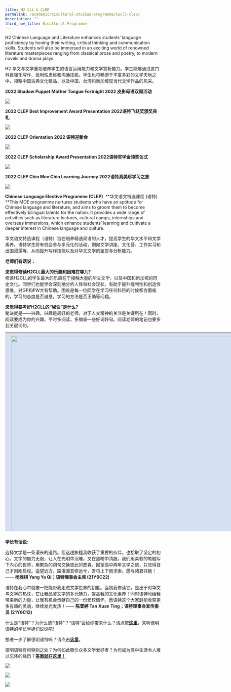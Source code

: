 ```yaml
---
title: H2 CLL & CLEP
permalink: /academic/bicultural-studies-programme/h2cll-clep/
description: ""
third_nav_title: Bicultural Programme
---
```


H2 Chinese Language and Literature enhances students’ language proficiency by honing their writing, critical thinking and communication skills. Students will also be immersed in an exciting world of renowned literature masterpieces ranging from classical prose and poetry, to modern novels and drama plays.

H2 华文与文学重视培养学生的语言运用能力和文学赏析能力。学生能够通过这门科目强化写作、批判性思维和沟通技能。学生也将畅游于丰富多彩的文学天地之中，领略中国古典文化精品，以及中国、台湾和新加坡现当代文学作品的风采。

**2022 Shadow Puppet Mother Tongue Fortnight 2022 皮影母语双周活动**

![](/images/2022-Shadow-Puppet_Mother-Tongue-fortnight-2022.jpeg)

**2022 CLEP Best Improvement Award Presentation 2022语特飞跃奖颁奖典礼**

![](/images/2022-CLEP-Best-Improvement-Award-presentation-2022-scaled.jpg)

**2022 CLEP Orientation 2022 语特迎新会**

![](/images/2022-CLEP-Orientation-2022.jpg)

**2022 CLEP Scholarship Award Presentation 2022语特奖学金领奖仪式**

![](/images/2022-CLEP-Scholarship-Award-presentation-2022-scaled.jpg)

**2022 CLEP Chin Mee Chin Learning Journey 2022语特真美珍学习之旅**

![](/images/2022-CLEP-Student-Council-Handover-Ceremony-2022-scaled.jpg)

**Chinese Language Elective Programme (CLEP)**  **华文语文特选课程 (语特)  
**This MOE programme nurtures students who have an aptitude for Chinese language and literature, and aims to groom them to become effectively bilingual talents for the nation. It provides a wide range of activities such as literature lectures, cultural camps, internships and overseas immersions, which enhance students’ learning and cultivate a deeper interest in Chinese language and culture.

华文语文特选课程（语特）旨在培养精通双语的人才，提高学生的华文水平和文学素养。语特学生将有机会参与多元化的活动，例如文学讲座、文化营、工作实习和出国浸濡等，从而提升写作技能以及对华文文学的鉴赏与分析能力。

**老师们有话说：**

**您觉得修读H2CLL最大的乐趣和困难在哪儿?**  
修读H2CLL的学生最大的乐趣在于接触大量的华文文学，以及中国和新加坡的历史文化。同学们也能学会深刻地分析人性和社会现状，有助于提升批判性和创造性思维，对GP和PW大有帮助。困难是每一位同学在学习任何科目的时候都会面临的，学习的态度是否诚恳，学习的方法是否正确等问题。

**您觉得要考好H2CLL的“秘诀”是什么?**  
秘诀就是——兴趣。兴趣是最好的老师，对于人文精神的关注是关键所在！同时，阅读要成为你的兴趣，平时多阅读，多摘录一些好词好句。阅读老师的笔记也要多划关键词句。

<table style="box-sizing: border-box; border-collapse: collapse; border-spacing: 0px; margin: 0px 0px 1.5em; width: 996px; border: none; color: rgb(64, 64, 64); font-family: &quot;PT Sans&quot;, Arial, Helvetica, 宋体, SimSun, 华文细黑, STXihei; font-size: 16px; font-style: normal; font-variant-ligatures: normal; font-variant-caps: normal; font-weight: 400; letter-spacing: normal; orphans: 2; text-align: start; text-transform: none; white-space: normal; widows: 2; word-spacing: 0px; -webkit-text-stroke-width: 0px; background-color: rgb(241, 241, 236); text-decoration-thickness: initial; text-decoration-style: initial; text-decoration-color: initial; height: 643px;"><tbody style="box-sizing: border-box;"><tr style="box-sizing: border-box;"><td style="box-sizing: border-box; padding: 10px 20px; line-height: 1.2; text-align: left; border-bottom: 1px solid rgb(241, 241, 236); border-right: 1px solid rgb(241, 241, 236); color: rgb(20, 22, 56); background: rgb(213, 224, 242); width: 987.2px;"><img loading="lazy" class="alignnone size-full wp-image-20355" src="/images/Group-Photo_CLEP.png" alt="" width="1186" height="718" style="box-sizing: border-box; border: 0px; height: auto; max-width: 100%;"></td></tr><tr style="box-sizing: border-box;"><td style="box-sizing: border-box; padding: 10px 20px; line-height: 1.2; text-align: center; border-bottom: 1px solid rgb(241, 241, 236); border-right: 1px solid rgb(241, 241, 236); color: rgb(255, 255, 255); background: rgb(123, 137, 182); width: 987.2px;"><strong style="box-sizing: border-box; font-weight: bold;">2019年CLEP高一高二大合照 Group Photograph of 2019 Y5 and Y6 CLEP Students</strong></td></tr></tbody></table>

**学长有话说:**

选择文学是一条漫长的道路。但这趟旅程我收获了重要的伙伴，也拾取了坚定的初心。文字的魅力无限，让人在光明中沉睡，又在黑暗中清醒。我们用柔软的笔触写下内心的世界，用繁杂的词句交换彼此的悲喜。回望高中两年文学之旅，只觉得自己才刚刚启程。遥望远方，路漫漫其修远兮，吾将上下而求索。愿与诸君共勉！—— **杨雅棋 Yang Ya Qi；语特理事会主席 (21Y6C22)**

语特在我心中就像一把能带我走进文学世界的钥匙。当初我修读它，是出于对华文与文学的热忱，它让我品鉴文字的多元魅力，提高我的文化素养！同时语特也给我带来新的力量，让我有机会贡献自己的一份爱校情怀。愿语特这个大家庭能收获更多有趣的灵魂，继续发光发热！—— **陈萱婷 Tan Xuan Ting；语特理事会宣传委员 (21Y6C12)**

什么是“语特”？为什么选“语特”？“语特”会给你带来什么？请点按[**这里**](https://youtu.be/cF8erxWMc1U)，来听德明语特的学长学姐们说说吧!

想进一步了解德明语特吗？请点击[**这里**](/files/DHS-CLEP-Pamphlet-2022_Page-1_2.pdf)。

德明语特有何特别之处？为何如此吸引众多文学爱好者？为何成为高中生涯令人难以忘怀的经历？[**答案就在这里！**](https://www.youtube.com/watch?v=j7wMy6iMYx0)

![](/images/Openhouse_Page_3-scaled.jpg)

![](/images/Openhouse_Page_2-scaled.jpg)

![](/images/Openhouse_Page_1-scaled.jpg)